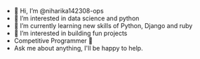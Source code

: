 - 👋 Hi, I’m @niharika142308-ops
- 👀 I’m interested in data science and python 
- 🌱 I’m currently learning new skills of Python, Django and ruby 
- 💞️ I’m interested in building fun projects  
- Competitive Programmer 👀
- Ask me about anything, I'll be happy to help.


<!---
niharika142308-ops/niharika142308-ops is a ✨ special ✨ repository because its `README.md` (this file) appears on your GitHub profile.
You can click the Preview link to take a look at your changes.
--->
